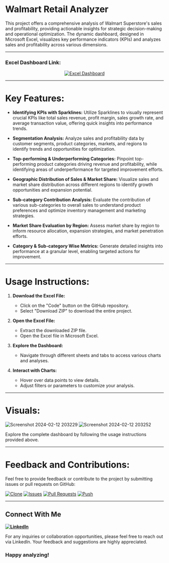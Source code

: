 # Walmart Retail Analyzer

This project offers a comprehensive analysis of Walmart Superstore's sales and profitability, providing actionable insights for strategic decision-making and operational optimization. The dynamic dashboard, designed in Microsoft Excel, visualizes key performance indicators (KPIs) and analyzes sales and profitability across various dimensions.

---

### Excel Dashboard Link:

<p align="center">
  <a href="https://docs.google.com/spreadsheets/d/10zXwekQCxKpWsvexNTGCmX3H8RBdal5U/edit#gid=89267768">
    <img src="https://img.shields.io/badge/Excel%20Dashboard-Download-darkgreen" alt="Excel Dashboard">
  </a>
</p>


  ---
  
# Key Features:

- **Identifying KPIs with Sparklines:** Utilize Sparklines to visually represent crucial KPIs like total sales revenue, profit margin, sales growth rate, and average transaction value, offering quick insights into performance trends.

- **Segmentation Analysis:** Analyze sales and profitability data by customer segments, product categories, markets, and regions to identify trends and opportunities for optimization.

- **Top-performing & Underperforming Categories:** Pinpoint top-performing product categories driving revenue and profitability, while identifying areas of underperformance for targeted improvement efforts.

- **Geographic Distribution of Sales & Market Share:** Visualize sales and market share distribution across different regions to identify growth opportunities and expansion potential.

- **Sub-category Contribution Analysis:** Evaluate the contribution of various sub-categories to overall sales to understand product preferences and optimize inventory management and marketing strategies.

- **Market Share Evaluation by Region:** Assess market share by region to inform resource allocation, expansion strategies, and market penetration efforts.

- **Category & Sub-category Wise Metrics:** Generate detailed insights into performance at a granular level, enabling targeted actions for improvement.

---

# Usage Instructions:

1. **Download the Excel File:**
   - Click on the "Code" button on the GitHub repository.
   - Select "Download ZIP" to download the entire project.

2. **Open the Excel File:**
   - Extract the downloaded ZIP file.
   - Open the Excel file in Microsoft Excel.

3. **Explore the Dashboard:**
   - Navigate through different sheets and tabs to access various charts and analyses.

4. **Interact with Charts:**
   - Hover over data points to view details.
   - Adjust filters or parameters to customize your analysis.
---

# Visuals:
![Screenshot 2024-02-12 203229](https://github.com/virajbhutada/Walmart-Retail-Analyzer/assets/143819712/c2adc9ff-3601-45e5-815e-6e53106be0b0)
![Screenshot 2024-02-12 203252](https://github.com/virajbhutada/Walmart-Retail-Analyzer/assets/143819712/04586841-1693-430b-be44-fde4f6d28755)


Explore the complete dashboard by following the usage instructions provided above.

---

# Feedback and Contributions:

Feel free to provide feedback or contribute to the project by submitting issues or pull requests on GitHub:

[![Clone](https://img.shields.io/badge/Clone-Download-blue)](https://github.com/virajbhutada/Walmart-Retail-Analyzer/archive/refs/heads/main.zip) [![Issues](https://img.shields.io/badge/Issues-Report-red)](https://github.com/virajbhutada/Walmart-Retail-Analyzer/issues) [![Pull Requests](https://img.shields.io/badge/Pull%20Requests-Submit-green)](https://github.com/virajbhutada/Walmart-Retail-Analyzer/pulls) [![Push](https://img.shields.io/badge/Push-Upload-orange)](https://github.com/virajbhutada/Walmart-Retail-Analyzer)

---

## Connect With Me

**[![LinkedIn](https://img.shields.io/badge/LinkedIn-Viraj%20Bhutada-blue?logo=linkedin)](https://www.linkedin.com/in/virajnbhutada24/)**

For any inquiries or collaboration opportunities, please feel free to reach out via LinkedIn. Your feedback and suggestions are highly appreciated.


### Happy analyzing!
